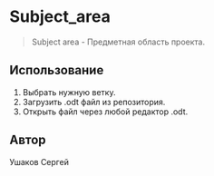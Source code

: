 # Subject_area
> Subject area - Предметная область проекта.
## Использование
1. Выбрать нужную ветку.
2. Загрузить .odt файл из репозитория.
3. Открыть файл через любой редактор .odt.
## Автор
Ушаков Сергей
